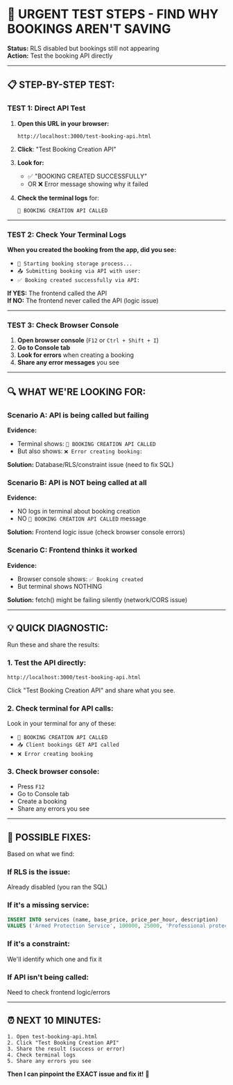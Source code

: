 # 🚨 URGENT TEST STEPS - FIND WHY BOOKINGS AREN'T SAVING

**Status:** RLS disabled but bookings still not appearing  
**Action:** Test the booking API directly

---

## 📋 **STEP-BY-STEP TEST:**

### **TEST 1: Direct API Test**

1. **Open this URL in your browser:**
   ```
   http://localhost:3000/test-booking-api.html
   ```

2. **Click**: "Test Booking Creation API"

3. **Look for:**
   - ✅ "BOOKING CREATED SUCCESSFULLY" 
   - OR ❌ Error message showing why it failed

4. **Check the terminal logs** for:
   ```
   🚀 BOOKING CREATION API CALLED
   ```

---

### **TEST 2: Check Your Terminal Logs**

**When you created the booking from the app, did you see:**
- `🚀 Starting booking storage process...`
- `📤 Submitting booking via API with user:`
- `✅ Booking created successfully via API:`

**If YES:** The frontend called the API  
**If NO:** The frontend never called the API (logic issue)

---

### **TEST 3: Check Browser Console**

1. **Open browser console** (`F12` or `Ctrl + Shift + I`)
2. **Go to Console tab**
3. **Look for errors** when creating a booking
4. **Share any error messages** you see

---

## 🔍 **WHAT WE'RE LOOKING FOR:**

### **Scenario A: API is being called but failing**
**Evidence:**
- Terminal shows: `🚀 BOOKING CREATION API CALLED`
- But also shows: `❌ Error creating booking:`

**Solution:** Database/RLS/constraint issue (need to fix SQL)

### **Scenario B: API is NOT being called at all**
**Evidence:**
- NO logs in terminal about booking creation
- NO `🚀 BOOKING CREATION API CALLED` message

**Solution:** Frontend logic issue (check browser console errors)

### **Scenario C: Frontend thinks it worked**
**Evidence:**
- Browser console shows: `✅ Booking created`
- But terminal shows NOTHING

**Solution:** fetch() might be failing silently (network/CORS issue)

---

## 💡 **QUICK DIAGNOSTIC:**

Run these and share the results:

### **1. Test the API directly:**
```
http://localhost:3000/test-booking-api.html
```
Click "Test Booking Creation API" and share what you see.

### **2. Check terminal for API calls:**
Look in your terminal for any of these:
- `🚀 BOOKING CREATION API CALLED`
- `📥 Client bookings GET API called`
- `❌ Error creating booking`

### **3. Check browser console:**
- Press `F12`
- Go to Console tab
- Create a booking
- Share any errors you see

---

## 🎯 **POSSIBLE FIXES:**

Based on what we find:

### **If RLS is the issue:**
Already disabled (you ran the SQL)

### **If it's a missing service:**
```sql
INSERT INTO services (name, base_price, price_per_hour, description)
VALUES ('Armed Protection Service', 100000, 25000, 'Professional protection');
```

### **If it's a constraint:**
We'll identify which one and fix it

### **If API isn't being called:**
Need to check frontend logic/errors

---

## ⏰ **NEXT 10 MINUTES:**

```
1. Open test-booking-api.html
2. Click "Test Booking Creation API"
3. Share the result (success or error)
4. Check terminal logs
5. Share any errors you see
```

**Then I can pinpoint the EXACT issue and fix it!** 🎯

